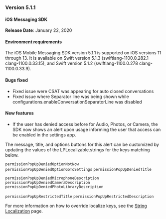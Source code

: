 ### Version 5.1.1
#### iOS Messaging SDK

**Release Date**: January 22, 2020 

#### Environment requirements

The iOS Mobile Messaging SDK version 5.1.1 is supported on iOS versions 11 through 13. It is available on Swift version 5.1.3 (swiftlang-1100.0.282.1 clang-1100.0.33.15), and Swift version 5.1.2 (swiftlang-1100.0.278 clang-1100.0.33.9).   

#### Bugs fixed

* Fixed issue were CSAT was appearing for auto closed conversations
* Fixed issue where Separator line was being shown while configurations.enableConversationSeparatorLine was disabled

#### New features

* If the user has denied access before for Audio, Photos, or Camera, the SDK now shows an alert upon usage informing the user that access can be enabled in the settings app.

The message, title, and options buttons for this alert can be customized by updating the values of the LPLocalizable.strings for the keys matching below.

`permissionPopUpDeniedOptionNotNow`
`permissionPopUpDeniedOptionGoToSettings`
`permissionPopUpDeniedTitle`

`permissionPopUpDeniedMicrophoneDescription`
`permissionPopUpDeniedCameraDescription`
`permissionPopUpDeniedPhotoLibraryDescription`

`permissionPopUpRestrictedTitle`
`permissionPopUpRestrictedDescription`

For more information on how to override localize keys, see the [String Localization](mobile-app-messaging-sdk-for-ios-string-localization-string-localization.html) page.

